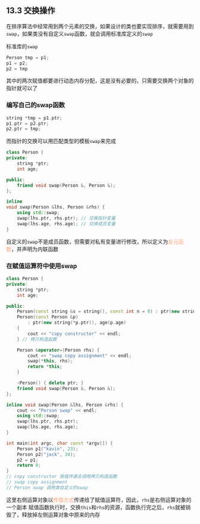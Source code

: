 

## 13.3 交换操作

在排序算法中经常用到两个元素的交换，如果设计的类也要实现排序，就需要用到`swap`，如果类没有自定义`swap`函数，就会调用标准库定义的`swap`

标准库的`swap`
```cpp
Person tmp = p1;
p1 = p2;
p2 = tmp
```
其中的两次赋值都要进行动态内存分配，这是没有必要的，只需要交换两个对象的指针就可以了

### 编写自己的swap函数

```cpp
string *tmp = p1.ptr;
p1.ptr = p2.ptr;
p2.ptr = tmp;
```

而指针的交换可以用匹配类型的模板`swap`来完成

```cpp
class Person {
private:
    string *ptr;
    int age;

public:
    friend void swap(Person &, Person &);
};

inline
void swap(Person &lhs, Person &rhs) {
    using std::swap;
    swap(lhs.ptr, rhs.ptr); // 交换指针变量
    swap(lhs.age, rhs.age); // 交换成员变量
}
```

自定义的`swap`不是成员函数，但需要对私有变量进行修改，所以定义为<font color=LightSalmon>友元函数</font>，并声明为内联函数


### 在赋值运算符中使用swap

```cpp
class Person {
private:
    string *ptr;
    int age;

public:
    Person(const string &s = string(), const int n = 0) : ptr(new string(s)), age(n) {}
    Person(const Person &p)
        : ptr(new string(*p.ptr)), age(p.age) 
    {
        cout << "copy constructor" << endl;
    } // 拷贝构造函数

    Person &operator=(Person rhs) {
        cout << "swap copy assignment" << endl;
        swap(*this, rhs);
        return *this;
    }

    ~Person() { delete ptr; }
    friend void swap(Person &, Person &);
};

inline void swap(Person &lhs, Person &rhs) {
    cout << "Person swap" << endl;
    using std::swap;
    swap(lhs.ptr, rhs.ptr);
    swap(lhs.age, rhs.age);
}

int main(int argc, char const *argv[]) {
    Person p1("kavin", 23);
    Person p2("jack", 34);
    p2 = p1;
    return 0;
}
// copy constructor 按值传递会调用拷贝构造函数
// swap copy assignment
// Person swap 调用类自定义的swap
```

这里右侧运算对象以<font color=LightSalmon>传值方式</font>传递给了赋值运算符，因此，`rhs`是右侧运算对象的一个副本
赋值函数执行时，交换`this`和`rhs`的资源，函数执行完之后，`rhs`就被销毁了，释放掉左侧运算对象中原来的内存

